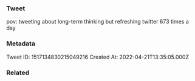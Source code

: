 ### Tweet
pov: tweeting about long-term thinking but refreshing twitter 673 times a day

### Metadata
Tweet ID: 1517134830215049216
Created At: 2022-04-21T13:35:05.000Z

### Related

